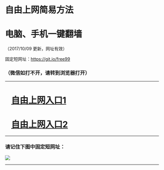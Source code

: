 ﻿# 自由上网简易方法

# 电脑、手机一键翻墙

（2017/10/09 更新，网址有效）

固定短网址：https://git.io/free99

### （微信如打不开，请转到浏览器打开）


***





# &nbsp;&nbsp; <a href="http://ft2278213543.fwq-tz-1001.info/fwqtz01.html?t=100900113637 " target="_blank">自由上网入口1</a>
# &nbsp;&nbsp; <a href="http://ft2545114629.fwq-tz-1002.info/fwqtz02.html?t=100900124289 " target="_blank">自由上网入口2</a>
***

### 请记住下图中固定短网址：

<img src="https://s3-us-west-2.amazonaws.com/fwq-1001/yjfq-20170905okok.png" /> 


***

